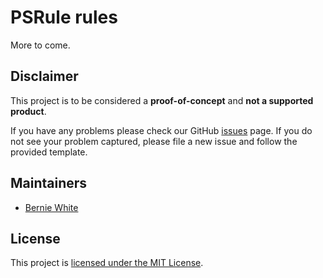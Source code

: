 # PSRule rules

More to come.

## Disclaimer

This project is to be considered a **proof-of-concept** and **not a supported product**.

If you have any problems please check our GitHub [issues](https://github.com/BernieWhite/PSRule.Rules/issues) page. If you do not see your problem captured, please file a new issue and follow the provided template.

## Maintainers

- [Bernie White](https://github.com/BernieWhite)

## License

This project is [licensed under the MIT License](LICENSE).
